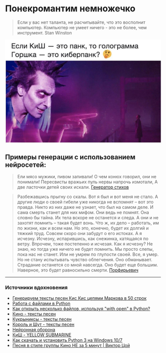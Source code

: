 # Понекромантим немножечко

> Если у вас нет таланта, не расчитывайте, что это восполнит компьютер.
> Компьютер не умеет ничего - это не более, чем инструмент.
Stan Winston


![](https://raw.githubusercontent.com/Antoniii/Generator-of-songs-without-neural-network-and-SMS/master/cyberpunk.jpg)

## Примеры генерации с использованием нейросетей:
> Ели мясо мужики, пивом запивали!
> О чем конюх говорил, они не понимали!
> Пересвисты вражьих пуль нервы напрочь измотали,
> А две ласточки детей своих искали.
[Генератор стихов](http://neogranka.ru/generator_stihov.html)


> Разбежавшись прыгну со скалы. Вот я был и вот меня не стало.  А другие люди о своей гибели уже никогда не вспомнят – вот это правда.  Никто из них даже не узнает, что был на самом деле. И сама смерть станет для них мифом. Они ведь не помнят.  Она словно бы тайна. Их тела вскоре не останется и следа. А они и не захотят помнить – такая будет вонь.  Что ж, их дело – работать, им по жизни, как и всем нам.  Но это, конечно, будет их долгий и тяжкий труд. Совсем скоро они забудут о его истоках.  А я исчезну. Исчезну, испарившись, как снежинка, катящаяся по ветру. Впрочем, тоже постепенно и исчезая.  Как я исчезну? Не знаю, но тогда уже ничего не будет помнить. Мы просто слепы, пока нас не станет.  Или не умрем по глупости своей.  Все, я умер. Но не стану испытывать чувство облегчения.  Оно обманывает. Страдание останется со мной навсегда. Оно будет еще большим. Наверное, это будет равносильно смерти.
[Порфирьевич](https://porfirevich.ru/)

---
### Источники вдохновения
* [Генерируем тексты песен Кис Кис цепями Маркова в 50 строк](https://habr.com/ru/post/491550/)
* [Работа с файлами в Python](http://pythonicway.com/python-fileio)
* [Как открыть несколько файлов, используя "with open" в Python?](https://coderoad.ru/4617034/%D0%9A%D0%B0%D0%BA-%D0%BE%D1%82%D0%BA%D1%80%D1%8B%D1%82%D1%8C-%D0%BD%D0%B5%D1%81%D0%BA%D0%BE%D0%BB%D1%8C%D0%BA%D0%BE-%D1%84%D0%B0%D0%B9%D0%BB%D0%BE%D0%B2-%D0%B8%D1%81%D0%BF%D0%BE%D0%BB%D1%8C%D0%B7%D1%83%D1%8F-with-open-%D0%B2-Python)
* [Кино - тексты песен](https://nashestviefest.ru/kino/)
* [Кукрыниксы - тексты песен](https://nashestviefest.ru/kukryniksy/)
* [Король и Шут - тексты песен](https://nashestviefest.ru/korole-i-sut/)
* [Нейронная оборона](https://music.yandex.ru/users/meduza.io/playlists/1016?from=iframe)
* [КиШ - YELLOW SUBMARINE](https://youtu.be/rsnPHPZT3kU)
* [Как скачать и установить Python 3 на Windows 10/7](https://pythonru.com/baza-znanij/skachat-i-ustanovit-python-3-na-windows-10-7)
* [Песня в стиле группы Кино НЕ за 5 минут | Виктор Цой](https://youtu.be/CbaPmeUu3nE)
